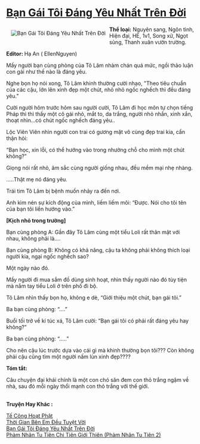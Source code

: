 <a href="https://utruyen.com/truyen/ban-gai-toi-dang-yeu-nhat-tren-doi/19197/" title="Bạn Gái Tôi Đáng Yêu Nhất Trên Đời"><h1>Bạn Gái Tôi Đáng Yêu Nhất Trên Đời</h1></a><div style="display:table"><img align="right" style="float: left; padding: 10px;" src="https://utruyen.com/images/story/200x260/ban-gai-toi-dang-yeu-nhat-tren-doi.jpg" alt="Bạn Gái Tôi Đáng Yêu Nhất Trên Đời"><b>Thể loại:</b> Nguyên sang, Ngôn tình, Hiện đại, HE, 1v1, Song xử, Ngọt sủng, Thanh xuân vườn trường.<p></p><b>Editor: </b>Hạ An ( EllenNguyen)<p></p>Mấy người bạn cùng phòng của Tô Lâm nhàm chán quá mức, ngồi thảo luận con gái như thế nào là đáng yêu.<p></p>Nghe bọn họ nói xong, Tô Lâm khinh thường cười nhạo, "Theo tiêu chuẩn của các cậu, lớn lên xinh đẹp một chút, nhỏ nhỏ ngốc nghếch thì đều đáng yêu."<p></p>Cười người hôm trước hôm sau người cười, Tô Lâm đi học môn tự chọn tiếng Pháp thì thì thấy một cô gái nhỏ, mắt to, da trắng, người nhỏ nhắn, xinh xắn, thoạt nhìn...có chút ngốc nghếch đáng yêu..<p></p>Lộc Viên Viên nhìn người con trai có gương mặt vô cùng đẹp trai kia, cẩn thận hỏi:<p></p>“Bạn học, xin lỗi, có thể hướng vào trong nhường chỗ cho mình một chút không?”<p></p>Giọng nói rất nhỏ, âm sắc cùng người giống nhau, đều mềm mại nhẹ nhàng.<p></p>…..Thật mẹ nó đáng yêu.<p></p>Trái tim Tô Lâm bị bệnh muốn nhảy ra đến nơi.<p></p>Anh kìm nén sự kích động của mình, liếm liếm môi: “Được. Nói cho tôi tên của bạn tôi liền hướng vào.”<p></p><b>[Kịch nhỏ trong trường]</b><p></p>Bạn cùng phòng A: Gần đây Tô Lâm cùng một tiểu Loli rất thân mật với nhau, không phải là….<p></p>Bạn cùng phòng B: Không có khả năng, cậu ta không phải không thích loại người kia, ngại ngốc nghếch sao?<p></p>Một ngày nào đó.<p></p>Mấy người đi mua sắm đồ dùng sinh hoạt, nhìn thấy người nào đó tùy tiện mà nắm tay tiểu Loli ở trên phố đi bộ.<p></p>Tô Lâm nhìn thấy bọn họ, không e dè, “Giới thiệu một chút, bạn gái tôi.”<p></p>Ba bạn cùng phòng: “….”<p></p>Buổi tối trở về kí túc xá, Tô Lâm cười: “Bạn gái tôi có phải rất đáng yêu hay không?”<p></p>Ba bạn cùng phòng: “…..”<p></p>Cho nên cậu lúc trước dựa vào cái gì mà khinh thường bọn tôi??? Còn không phải cậu cũng tìm một người nấm lùn xinh đẹp????<p></p><b>Tóm tắt:</b><p></p>Câu chuyện đại khái chính là một con chó săn đem con thỏ trắng ngậm về nhà, sau đó mỗi ngày thổi mạnh con thỏ trắng với thế giới.</div><p><br><b>Truyện Hay Khác :</b></p><a href="https://utruyen.com/truyen/te-cong-hoat-phat/20334/" alt="Tế Công Hoạt Phật">Tế Công Hoạt Phật</a><br/><a href="https://github.com/quanluxury/ngontinhhot/tree/master/truyenhay/17359/" alt="Thời Gian Bên Em Đều Tuyệt Vời">Thời Gian Bên Em Đều Tuyệt Vời</a><br/><a href="https://github.com/quanluxury/ngontinhhot/tree/master/truyenhay/19197/" alt="Bạn Gái Tôi Đáng Yêu Nhất Trên Đời">Bạn Gái Tôi Đáng Yêu Nhất Trên Đời</a><br/><a href="https://github.com/quanluxury/ngontinhhot/tree/master/truyenhay/17517/" alt="Phàm Nhân Tu Tiên Chi Tiên Giới Thiên (Phàm Nhân Tu Tiên 2)">Phàm Nhân Tu Tiên Chi Tiên Giới Thiên (Phàm Nhân Tu Tiên 2)</a><br/>